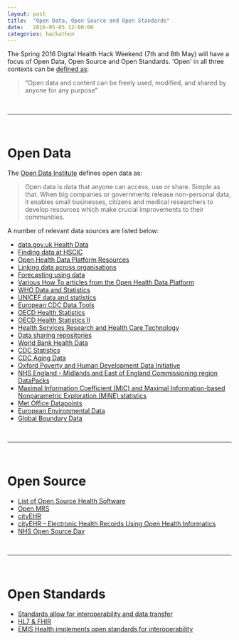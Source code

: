 ```yaml
---
layout: post
title:  "Open Data, Open Source and Open Standards"
date:   2016-05-05 12:00:00
categories: hackathon
---
```


    
The Spring 2016 Digital Health Hack Weekend (7th and 8th May) will have a focus of Open Data, Open Source and Open Standards.  'Open' in all three contexts can be <a href="http://opendefinition.org/">defined as</a>:

> “Open data and content can be freely used, modified, and shared by anyone for any purpose”

<br>

******

<br>

<h1 class="page-heading">Open Data</h1>

The <a href="https://theodi.org/what-is-open-data">Open Data Institute</a> defines open data as:

> Open data is data that anyone can access, use or share. Simple as that. When big companies or governments release non-personal data, it enables small businesses, citizens and medical researchers to develop resources which make crucial improvements to their communities.

A number of relevant data sources are listed below:
    
- [data.gov.uk Health Data](https://data.gov.uk/data/search?theme-primary=Health&core_dataset=true&api=true&unpublished=false)
- [Finding data at HSCIC](http://www.cde.org.uk/howto/hscic-data/)
- [Open Health Data Platform Resources](http://www.cde.org.uk/resources/resources.html)
- [Linking data across organisations](http://www.cde.org.uk/howto/cross-org-joins/)
- [Forecasting using data](http://www.cde.org.uk/howto/forecasting/)
- [Various How To articles from the Open Health Data Platform](http://www.cde.org.uk/howto/)
- [WHO Data and Statistics](http://www.who.int/research/en/)
- [UNICEF data and statistics](http://data.unicef.org/)
- [European CDC Data Tools](http://ecdc.europa.eu/en/data-tools/Pages/home.aspx)
- [OECD Health Statistics](http://www.oecd-ilibrary.org/social-issues-migration-health/data/oecd-health-statistics_health-data-en)
- [OECD Health Statistics II](http://stats.oecd.org/index.aspx?DataSetCode=HEALTH_STAT)
- [Health Services Research and Health Care Technology](http://www.nlm.nih.gov/hsrinfo/datasites.html)
- [Data sharing repositories](http://www.nlm.nih.gov/NIHbmic/nih_data_sharing_repositories.html)
- [World Bank Health Data](http://data.worldbank.org/topic/health)
- [CDC Statistics](http://www.cdc.gov/datastatistics/)
- [CDC Aging Data](http://www.cdc.gov/aging/data/)
- [Oxford Poverty and Human Development Data Initiative](http://www.ophi.org.uk/multidimensional-poverty-index/mpi-2014/mpi-data/)
- [NHS England - Midlands and East of England Commissioning region DataPacks](http://www.england.nhs.uk/resources/resources-for-ccgs/comm-for-value/mids-eoe/)
- [Maximal Information Coefficient (MIC) and Maximal Information-based Nonparametric Exploration (MINE) statistics](http://www.exploredata.net/Downloads)
- [Met Office Datapoints](http://www.metoffice.gov.uk/datapoint)
- [European Environmental Data](http://www.eea.europa.eu/data-and-maps/data#c11=&c17=&c5=all&c0=5&b_start=0)
- [Global Boundary Data](http://www.naturalearthdata.com/downloads/)

<br>

******

<br>

<h1 class="page-heading">Open Source</h1>

- [List of Open Source Health Software](https://en.wikipedia.org/wiki/List_of_open-source_health_software)
- [Open MRS](http://openmrs.org/)
- [cityEHR](https://sourceforge.net/projects/cityehr/)
- [cityEHR – Electronic Health Records Using Open Health Informatics](http://openhealthinformatics.org/wp-content/uploads/2014/11/2014-11-26-Basic-cityEHR.pdf)
- [NHS Open Source Day](http://openhealthinformatics.org/2014/11/nhs-open-source-day/)

<br>

******

<br>

<h1 class="page-heading">Open Standards</h1>

- [Standards allow for interoperability and data transfer](http://openhealthinformatics.org/standards/)
- [HL7 & FHIR](http://www.hl7.org/implement/standards/product_brief.cfm?product_id=343)
- [EMIS Health implements open standards for interoperability](https://www.emishealth.com/news-events/news/emis-health-implements-open-standards-for-interoperability/)

